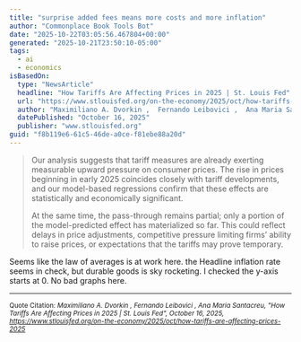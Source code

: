 ```yaml
---
title: "surprise added fees means more costs and more inflation"
author: "Commonplace Book Tools Bot"
date: "2025-10-22T03:05:56.467804+00:00"
generated: "2025-10-21T23:50:10-05:00"
tags:
  - ai
  - economics
isBasedOn:
  type: "NewsArticle"
  headline: "How Tariffs Are Affecting Prices in 2025 | St. Louis Fed"
  url: "https://www.stlouisfed.org/on-the-economy/2025/oct/how-tariffs-are-affecting-prices-2025"
  author: "Maximiliano A. Dvorkin ,  Fernando Leibovici ,  Ana Maria Santacreu"
  datePublished: "October 16, 2025"
  publisher: "www.stlouisfed.org"
guid: "f8b119e6-61c5-46de-a0ce-f81ebe88a20d"
---
```


> Our analysis suggests that tariff measures are already exerting measurable upward pressure on consumer prices. The rise in prices beginning in early 2025 coincides closely with tariff developments, and our model-based regressions confirm that these effects are statistically and economically significant.
> 
> At the same time, the pass-through remains partial; only a portion of the model-predicted effect has materialized so far. This could reflect delays in price adjustments, competitive pressure limiting firms’ ability to raise prices, or expectations that the tariffs may prove temporary.

Seems like the law of averages is at work here. the Headline inflation rate seems in check, but durable goods is sky rocketing. I checked the y-axis starts at 0. No bad graphs here.

---

<sub>Quote Citation: <cite>Maximiliano A. Dvorkin ,  Fernando Leibovici ,  Ana Maria Santacreu, "How Tariffs Are Affecting Prices in 2025 | St. Louis Fed", October 16, 2025, <a href="https://www.stlouisfed.org/on-the-economy/2025/oct/how-tariffs-are-affecting-prices-2025">https://www.stlouisfed.org/on-the-economy/2025/oct/how-tariffs-are-affecting-prices-2025</a></cite></sub>